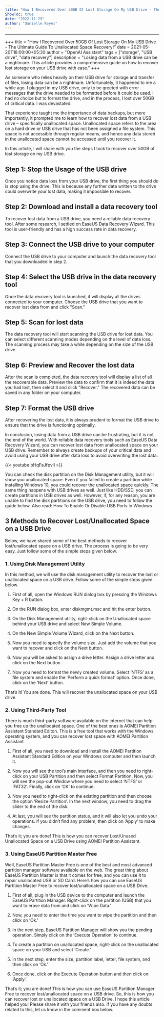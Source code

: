 ```yaml
---
title: "How I Recovered Over 50GB Of Lost Storage On My USB Drive - The Ultimate Guide To Unallocated Space Recovery!"
ShowToc: true 
date: "2022-11-29"
author: "Danielle Reyes"
---
```

*****
+++
title = "How I Recovered Over 50GB Of Lost Storage On My USB Drive - The Ultimate Guide To Unallocated Space Recovery!"
date = 2021-05-20T18:00:00+05:30
author = "OpenAI Assistant"
tags = ["storage", "USB drive", "data recovery"]
description = "Losing data from a USB drive can be a nightmare. This article provides a comprehensive guide on how to recover lost storage on your USB drive with ease."
+++

As someone who relies heavily on their USB drive for storage and transfer of files, losing data can be a nightmare. Unfortunately, it happened to me a while ago. I plugged in my USB drive, only to be greeted with error messages that the drive needed to be formatted before it could be used. I had no choice but to format the drive, and in the process, I lost over 50GB of critical data. I was devastated.

That experience taught me the importance of data backups, but more importantly, it prompted me to learn how to recover lost data from a USB drive – specifically unallocated space. Unallocated space refers to the area on a hard drive or USB drive that has not been assigned a file system. This space is not accessible through regular means, and hence any data stored in the unallocated space cannot be accessed until you recover it.

In this article, I will share with you the steps I took to recover over 50GB of lost storage on my USB drive.

## Step 1: Stop the Usage of the USB drive

Once you notice data loss from your USB drive, the first thing you should do is stop using the drive. This is because any further data written to the drive could overwrite your lost data, making it impossible to recover.

## Step 2: Download and install a data recovery tool

To recover lost data from a USB drive, you need a reliable data recovery tool. After some research, I settled on EaseUS Data Recovery Wizard. This tool is user-friendly and has a high success rate in data recovery.

## Step 3: Connect the USB drive to your computer

Connect the USB drive to your computer and launch the data recovery tool that you downloaded in step 2.

## Step 4: Select the USB drive in the data recovery tool

Once the data recovery tool is launched, it will display all the drives connected to your computer. Choose the USB drive that you want to recover lost data from and click "Scan."

## Step 5: Scan for lost data

The data recovery tool will start scanning the USB drive for lost data. You can select different scanning modes depending on the level of data loss. The scanning process may take a while depending on the size of the USB drive.

## Step 6: Preview and Recover the lost data

After the scan is completed, the data recovery tool will display a list of all the recoverable data. Preview the data to confirm that it is indeed the data you had lost, then select it and click "Recover." The recovered data can be saved in any folder on your computer.

## Step 7: Format the USB drive

After recovering the lost data, it is always prudent to format the USB drive to ensure that the drive is functioning optimally.

In conclusion, losing data from a USB drive can be frustrating, but it is not the end of the world. With reliable data recovery tools such as EaseUS Data Recovery Wizard, you can recover lost data from unallocated space on your USB drive. Remember to always create backups of your critical data and avoid using your USB drive after data loss to avoid overwriting the lost data.

{{< youtube bHqFaJfpviI >}} 



You can check the disk partition on the Disk Management utility, but it will show you unallocated space. Even if you failed to create a partition while installing Windows 10, you could recover the unallocated space quickly.
The same thing happens with USB drives as well. Just like HDD/SSD, you can create partitions in USB drives as well. However, if, for any reason, you are unable to find the disk partitions on the USB drive, you need to follow the guide below.
Also read: How To Enable Or Disable USB Ports In Windows

 
## 3 Methods to Recover Lost/Unallocated Space on a USB Drive


Below, we have shared some of the best methods to recover lost/unallocated space on a USB drive. The process is going to be very easy. Just follow some of the simple steps given below.

 
### 1. Using Disk Management Utility


In this method, we will use the disk management utility to recover the lost or unallocated space on a USB drive. Follow some of the simple steps given below.
1. First of all, open the Windows RUN dialog box by pressing the Windows Key + R button.
2. On the RUN dialog box, enter diskmgmt.msc and hit the enter button.
3. On the Disk Management utility, right-click on the Unallocated space behind your USB drive and select New Simple Volume.

4. On the New Simple Volume Wizard, click on the Next button.

5. Now you need to specify the volume size. Just add the volume that you want to recover and click on the Next button.

6. Now you will be asked to assign a drive letter. Assign a drive letter and click on the Next button.

7. Now you need to format the newly created volume. Select ‘NTFS’ as a file system and enable the ‘Perform a quick format’ option. Once done, click on the ‘Next’ button.

That’s it! You are done. This will recover the unallocated space on your USB drive.

 
### 2. Using Third-Party Tool


There is much third-party software available on the internet that can help you free up the unallocated space. One of the best ones is AOMEI Partition Assistant Standard Editon.
This is a free tool that works with the Windows operating system, and you can recover lost space with AOMEI Partition Assistant
1. First of all, you need to download and install the AOMEI Partition Assistant Standard Edition on your Windows computer and then launch it.
2. Now you will see the tool’s main interface, and then you need to right-click on your USB Partition and then select Format Partition. Now, you will see the pop-out Window where you need to select ‘NTFS’ or ‘FAT32’. Finally, click on ‘OK’ to continue.

3. Now you need to right-click on the existing partition and then choose the option ‘Resize Partition’. In the next window, you need to drag the slider to the end of the disk.

4. At last, you will see the partition status, and it will also let you undo your operations. If you didn’t find any problem, then click on ‘Apply’ to make changes.

That’s it; you are done! This is how you can recover Lost/Unused Unallocated Space on a USB Drive using AOMEI Partition Assistant.

 
### 3. Using EaseUS Partition Master Free


Well, EaseUS Partition Master Free is one of the best and most advanced partition manager software available on the web. The great thing about EaseUS Partition Master is that it comes for free, and you can use it to repair unallocated USB or SD Card.
Here’s how you can use EaseUS Partition Master Free to recover lost/unallocated space on a USB Drive.
1. First of all, plug in the USB device to the computer and launch the EaseUS Partition Manager. Right-click on the partition (USB) that you want to erase data from and click on ‘Wipe Data.’

2. Now, you need to enter the time you want to wipe the partition and then click on ‘Ok.’

3. In the next step, EaseUS Partition Manager will show you the pending operation. Simply click on the ‘Execute Operation’ to continue.

4. To create a partition on unallocated space, right-click on the unallocated space on your USB and select ‘Create.’

5. In the next step, enter the size, partition label, letter, file system, and then click on ‘Ok.’

6. Once done, click on the Execute Operation button and then click on ‘Apply.’

That’s it; you are done! This is how you can use EaseUS Partition Manager Free to recover lost/unallocated space on a USB drive.
So, this is how you can recover lost or unallocated space on a USB Drive. I hope this article helped you! Please share it with your friends also. If you have any doubts related to this, let us know in the comment box below.





